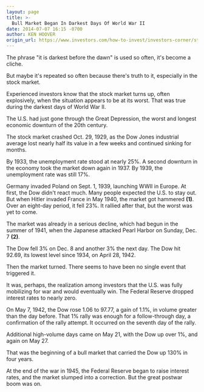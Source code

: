 ```yaml
---
layout: page
title: >-
  Bull Market Began In Darkest Days Of World War II
date: 2014-07-07 16:15 -0700
author: KEN HOOVER
origin_url: https://www.investors.com/how-to-invest/investors-corner/stock-market-world-war-ii-follow-through-day-depression/
---
```


The phrase "it is darkest before the dawn" is used so often, it's become a cliche.

But maybe it's repeated so often because there's truth to it, especially in the stock market.

Experienced investors know that the stock market turns up, often explosively, when the situation appears to be at its worst. That was true during the darkest days of World War II.

The U.S. had just gone through the Great Depression, the worst and longest economic downturn of the 20th century.

The stock market crashed Oct. 29, 1929, as the Dow Jones industrial average lost nearly half its value in a few weeks and continued sinking for months.

By 1933, the unemployment rate stood at nearly 25%. A second downturn in the economy took the market down again in 1937. By 1939, the unemployment rate was still 17%.

Germany invaded Poland on Sept. 1, 1939, launching WWII in Europe. At first, the Dow didn't react much. Many people expected the U.S. to stay out. But when Hitler invaded France in May 1940, the market got hammered **(1)**. Over an eight-day period, it fell 23%. It rallied after that, but the worst was yet to come.

The market was already in a serious decline, which had begun in the summer of 1941, when the Japanese attacked Pearl Harbor on Sunday, Dec. 7 **(2)**.

The Dow fell 3% on Dec. 8 and another 3% the next day. The Dow hit 92.69, its lowest level since 1934, on April 28, 1942.

Then the market turned. There seems to have been no single event that triggered it.

It was, perhaps, the realization among investors that the U.S. was fully mobilizing for war and would eventually win. The Federal Reserve dropped interest rates to nearly zero.

On May 7, 1942, the Dow rose 1.06 to 97.77, a gain of 1.1%, in volume greater than the day before. That 1% rally was enough for a follow-through day, a confirmation of the rally attempt. It occurred on the seventh day of the rally.

Additional high-volume days came on May 21, with the Dow up over 1%, and again on May 27.

That was the beginning of a bull market that carried the Dow up 130% in four years.

At the end of the war in 1945, the Federal Reserve began to raise interest rates, and the market slumped into a correction. But the great postwar boom was on.
